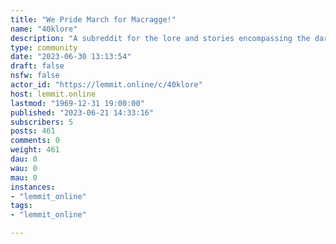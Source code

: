 ```yaml
---
title: "We Pride March for Macragge!" 
name: "40klore"
description: "A subreddit for the lore and stories encompassing the dark future of the Warhammer 40,000 franchise Official lore and fan fluff are..."
type: community
date: "2023-06-30 13:13:54"
draft: false
nsfw: false
actor_id: "https://lemmit.online/c/40klore"
host: lemmit.online
lastmod: "1969-12-31 19:00:00"
published: "2023-06-21 14:33:16"
subscribers: 5
posts: 461
comments: 0
weight: 461
dau: 0
wau: 0
mau: 0
instances:
- "lemmit_online"
tags: 
- "lemmit_online"

---
```

